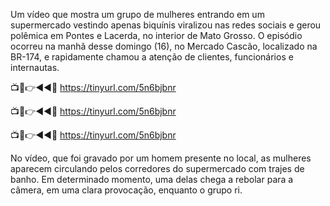  Um vídeo que mostra um grupo de mulheres entrando em um supermercado vestindo apenas biquínis viralizou nas redes sociais e gerou polêmica em Pontes e Lacerda, no interior de Mato Grosso. O episódio ocorreu na manhã desse domingo (16), no Mercado Cascão, localizado na BR-174, e rapidamente chamou a atenção de clientes, funcionários e internautas.

📺📱👉◄◄🔴  https://tinyurl.com/5n6bjbnr

📺📱👉◄◄🔴  https://tinyurl.com/5n6bjbnr

📺📱👉◄◄🔴  https://tinyurl.com/5n6bjbnr


No vídeo, que foi gravado por um homem presente no local, as mulheres aparecem circulando pelos corredores do supermercado com trajes de banho. Em determinado momento, uma delas chega a rebolar para a câmera, em uma clara provocação, enquanto o grupo ri.
